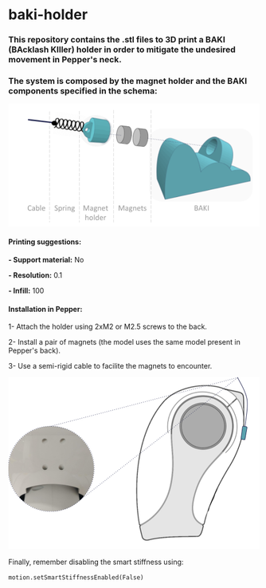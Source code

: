 # baki-holder

### This repository contains the .stl files to 3D print a BAKI (BAcklash KIller) holder in order to mitigate the undesired movement in Pepper's neck.
### The system is composed by the magnet holder and the BAKI components specified in the schema:

<p align="center">
  <img src="./img/schema.png">
</p>


#### Printing suggestions:

**- Support material:** No

**- Resolution:** 0.1

**- Infill:** 100


#### Installation in Pepper:

1- Attach the holder using 2xM2 or M2.5 screws to the back.

2- Install a pair of magnets (the model uses the same model present in Pepper's back).

3- Use a semi-rigid cable to facilite the magnets to encounter.

<p align="center">
  <img src="./img/installation.png">
</p>

Finally, remember disabling the smart stiffness using:
````
motion.setSmartStiffnessEnabled(False)
````
